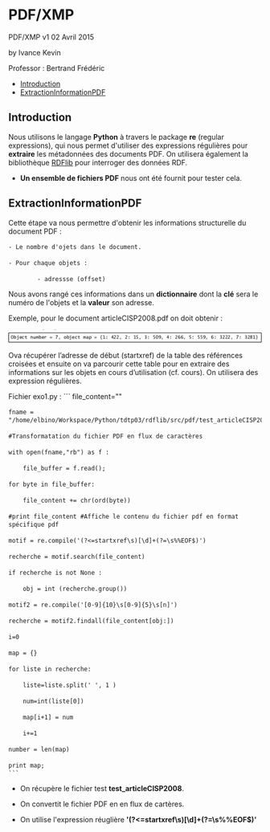 PDF/XMP
============

PDF/XMP v1 02 Avril 2015

by Ivance Kevin

Professor : Bertrand Frédéric

- [Introduction](#introduction)
- [ExtractionInformationPDF](#extractionInformationpdf)

## Introduction

Nous utilisons le langage **Python** à travers le package **re** (regular expressions), qui nous permet d'utiliser des expressions régulières pour **extraire** les métadonnées des documents PDF.
On utilisera également la bibliothèque [RDFlib](https://github.com/RDFLib/rdflib) pour interroger des données RDF.
- **Un ensemble de fichiers PDF** nous ont été fournit pour tester cela.

## ExtractionInformationPDF

Cette étape va nous permettre d'obtenir les informations structurelle du document PDF :

	- Le nombre d'ojets dans le document.

	- Pour chaque objets : 

			- adressse (offset)

Nous avons rangé ces informations dans un **dictionnaire** dont la **clé** sera le numéro de l'objets et la **valeur** son adresse.

Exemple, pour le document articleCISP2008.pdf on doit obtenir :

![structure](./images/exemple_dico.png "Exemple d'affichage")

Ova récupérer l’adresse de début (startxref) de la table des références croisées et ensuite on va parcourir cette table pour en extraire des informations sur les objets en cours d’utilisation (cf. cours).
On utilisera des expression régulières.

Fichier exo1.py :
	```
	file_content=""

	fname = "/home/elbino/Workspace/Python/tdtp03/rdflib/src/pdf/test_articleCISP2008.pdf"

	#Transformatation du fichier PDF en flux de caractères

	with open(fname,"rb") as f :

		file_buffer = f.read();

	for byte in file_buffer:

		file_content += chr(ord(byte))

	#print file_content #Affiche le contenu du fichier pdf en format spécifique pdf

	motif = re.compile('(?<=startxref\s)[\d]+(?=\s%%EOF$)')

	recherche = motif.search(file_content)

	if recherche is not None :

		obj = int (recherche.group())

	motif2 = re.compile('[0-9]{10}\s[0-9]{5}\s[n]')

	recherche = motif2.findall(file_content[obj:])

	i=0

	map = {}

	for liste in recherche:

	    liste=liste.split(' ', 1 )

	    num=int(liste[0])

	    map[i+1] = num

	    i+=1

	number = len(map)
	
	print map;
	```

- On récupère le fichier test **test_articleCISP2008**.

- On convertit le fichier PDF en en flux de cartères.

- On utilise l'expression réuglière **'(?<=startxref\s)[\d]+(?=\s%%EOF$)'**

